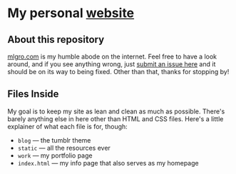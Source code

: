 # My personal [website](http://mlgrto.com)

## About this repository
[mlgro.com](http://mlgrto.com) is my humble abode on the internet. Feel free to have a look around, and if you see anything wrong, just [submit an issue here](https://github.com/cjmlgrto/mlgrto.com/issues) and it should be on its way to being fixed. Other than that, thanks for stopping by!

## Files Inside
My goal is to keep my site as lean and clean as much as possible. There's barely anything else in here other than HTML and CSS files. Here's a little explainer of what each file is for, though:

- ``blog`` — the tumblr theme
- ``static`` — all the resources ever
- ``work`` — my portfolio page
- ``index.html`` — my info page that also serves as my homepage
